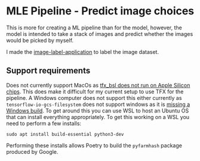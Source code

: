# MLE Pipeline - Predict image choices
This is more for creating a ML pipeline than for the model, however, the model is intended to take a stack of images
and predict whether the images would be picked by myself.

I made the [image-label-application](https://github.com/sora4222/image-label-application) to label the image dataset.

## Support requirements
Does not currently support MacOs as [tfx_bsl does not run on Apple Silicon chips](https://stackoverflow.com/questions/75611977/tensorflow-transform-installation-failure-on-mac-m2).
This does make it difficult for my current setup to use TFX for the pipeline.
A Windows computer does not support this either currently as `tensorflow-io-gcs-filesystem` does not support windows as
it is [missing a Windows build](https://discuss.tensorflow.org/t/tensorflow-io-gcs-filesystem-with-windows/18849/6).
To get around this you can use WSL to host an Ubuntu OS that can install everything appropriately. To get this working
on a WSL you need to perform a few installs:
```shell
sudo apt install build-essential python3-dev 
```
Performing these installs allows Poetry to build the `pyfarmhash` package produced by Google.

